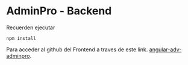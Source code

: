 # AdminPro - Backend

Recuerden ejecutar

```
npm install
```


Para acceder al github del Frontend a traves de este link. [angular-adv-adminpro](https://github.com/jhoncharry/angular-adv-adminpro).


